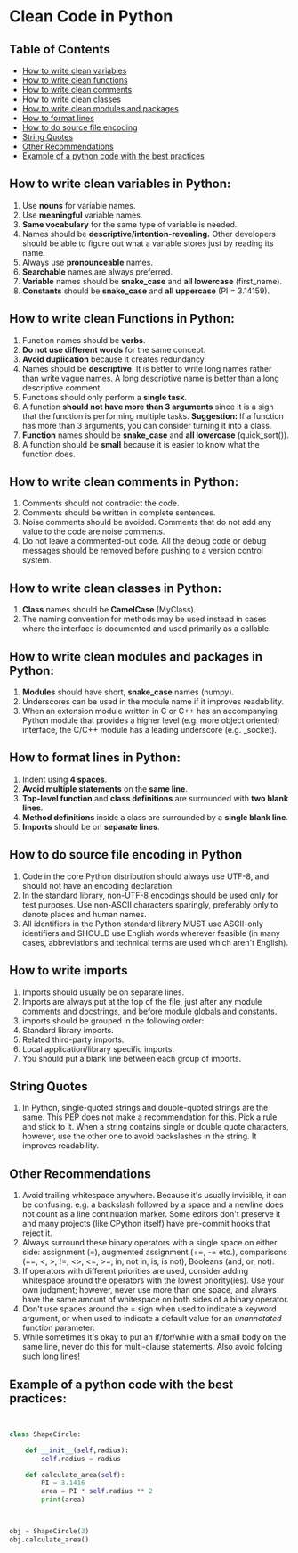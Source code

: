 # Clean Code in Python
## Table of Contents
- [How to write clean variables](#how-to-write-clean-variables-in-python)
- [How to write clean functions](#how-to-write-clean-functions-in-python)
- [How to write clean comments](#how-to-write-clean-comments-in-python)
- [How to write clean classes](#how-to-write-clean-classes-in-python)
- [How to write clean modules and packages](#how-to-write-clean-modules-and-packages-in-python)
- [How to format lines](#how-to-format-lines-in-python)
- [How to do source file encoding](#how-to-do-source-file-encoding-in-python)
- [String Quotes](#string-quotes)
- [Other Recommendations](#other-recommendations)
- [Example of a python code with the best practices](#example-of-a-python-code-with-the-best-practices)


## How to write clean variables in Python:

 1. Use **nouns** for variable names.
 2. Use **meaningful** variable names.
 3. **Same vocabulary** for the same type of variable is needed.
 4. Names should be **descriptive/intention-revealing.** Other developers should be able to figure out what a variable stores just by reading its name.
 5. Always use **pronounceable** names.
 6. **Searchable** names are always preferred.
 7. **Variable** names should be **snake_case** and **all lowercase** (first_name).
 8. **Constants** should be **snake_case** and **all uppercase** (PI = 3.14159).

## How to write clean Functions in Python:

 1. Function names should be **verbs**.
 2. **Do not use different words** for the same concept.
 3. **Avoid duplication** because it creates redundancy.
 4. Names should be **descriptive**. It is better to write long names rather than write vague names. A long descriptive name is better than a long descriptive comment.
 5. Functions should only perform a **single task**.
 6. A function **should not have more than 3 arguments** since it is a sign that the function is performing multiple tasks.
    **Suggestion:** If a function has more than 3 arguments, you can consider turning it into a class.
 7. **Function** names should be **snake_case** and **all lowercase** (quick_sort()).
 8. A function should be **small**  because it is easier to know what the function does.

 ## How to write clean comments in Python: 
 1. Comments should not contradict the code.
 2. Comments should be written in complete sentences.
 3. Noise comments should be avoided. Comments that do not add any value to the code are noise comments.
 4. Do not leave a commented-out code. All the debug code or debug messages should be removed before pushing to a version control system.

 ## How to write clean classes in Python:

 1. **Class** names should be **CamelCase** (MyClass).
 2. The naming convention for methods may be used instead in cases where the interface is documented and used primarily as a callable.

## How to write clean modules and packages in Python: 
 1. **Modules** should have short, **snake_case** names (numpy).
 2. Underscores can be used in the module name if it improves readability.
 3. When an extension module written in C or C++ has an accompanying Python module that provides a higher level (e.g. more object oriented) interface, the C/C++ module has a leading underscore (e.g. _socket).

## How to format lines in Python:

 1. Indent using **4 spaces**.
 2. **Avoid multiple statements** on the **same line**.
 3. **Top-level function** and **class definitions** are surrounded with **two blank lines**.
 4. **Method definitions** inside a class are surrounded by a **single blank line**.
 5. **Imports** should be on **separate lines**.

## How to do source file encoding in Python
 1. Code in the core Python distribution should always use UTF-8, and should not have an encoding declaration.
 2. In the standard library, non-UTF-8 encodings should be used only for test purposes. Use non-ASCII characters sparingly, preferably only to denote places and human names.
 3. All identifiers in the Python standard library MUST use ASCII-only identifiers and SHOULD use English words wherever feasible (in many cases, abbreviations and technical terms are used which aren't English).
## How to write imports
 1. Imports should usually be on separate lines.
 2. Imports are always put at the top of the file, just after any module comments and docstrings, and before module globals and constants.
 3. imports should be grouped in the following order:
   1. Standard library imports.
   2. Related third-party imports.
   3. Local application/library specific imports.
 4. You should put a blank line between each group of imports.
## String Quotes
 1. In Python, single-quoted strings and double-quoted strings are the same. This PEP does not make a recommendation for this. Pick a rule and stick to it. When a string contains single or double quote characters, however, use the other one to avoid backslashes in the string. It improves readability.

## Other Recommendations
 1.  Avoid trailing whitespace anywhere. Because it's usually invisible, it can be confusing: e.g. a backslash followed by a space and a newline does not count as a line continuation marker. Some editors don't preserve it and many projects (like CPython itself) have pre-commit hooks that reject it.
 2.   Always surround these binary operators with a single space on either side: assignment (=), augmented assignment (+=,  -=  etc.), comparisons (==,  <,  >,  !=,  <>,  <=,  >=,  in,  not in,  is,  is not), Booleans (and,  or,  not).  
 3.  If operators with different priorities are used, consider adding whitespace around the operators with the lowest priority(ies). Use your own judgment; however, never use more than one space, and always have the same amount of whitespace on both sides of a binary operator.
 4. Don't use spaces around the = sign when used to indicate a keyword argument, or when used to indicate a default value for an _unannotated_ function parameter:
 5. While sometimes it's okay to put an if/for/while with a small body on the same line, never do this for multi-clause statements. Also avoid folding such long lines!
## Example of a python code with the best practices:
```python


class ShapeCircle:

    def __init__(self,radius):
        self.radius = radius

    def calculate_area(self):
        PI = 3.1416
        area = PI * self.radius ** 2
        print(area)



obj = ShapeCircle(3)
obj.calculate_area()
```
